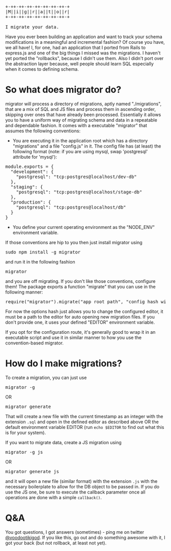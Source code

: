 <pre>
+-++-++-++-++-++-++-++-+
|M||i||g||r||a||t||o||r|
+-++-++-++-++-++-++-++-+

I migrate your data.
</pre>

Have you ever been building an application and want to track your schema modifications in a meaningful and incremental fashion? Of course you have, we all have! I, for one, had an application that I ported from Rails to express.js and one of the big things I missed was the migrations. I haven't yet ported the "rollbacks", because I didn't use them. Also I didn't port over the abstraction layer because, well people should learn SQL especially when it comes to defining schema. 

So what does migrator do?
=========================
migrator will process a directory of migrations, aptly named "./migrations", that are a mix of SQL and JS files and process them in ascending order, skipping over ones that have already been processed. Essentially it allows you to have a uniform way of migrating schema and data in a repeatable and dependable fashion. It comes with a executable "migrator" that assumes the following conventions:

 * You are executing it in the application root which has a directory "migrations" and a file "config.js" in it. The config file has (at least) the following format (note: if you are using mysql, swap 'postgresql' attribute for 'mysql'):

<pre>
module.exports = {
  "development": {
    "postgresql": "tcp:postgres@localhost/dev-db"
  },
  "staging": {
    "postgresql": "tcp:postgres@localhost/stage-db"
  },
  "production": {
    "postgresql": "tcp:postgres@localhost/db"
  }
}
</pre>

 * You define your current operating environment as the "NODE_ENV" environment variable.

If those conventions are hip to you then just install migrator using 

<pre>
sudo npm install -g migrator
</pre>

and run it in the following fashion

<pre>
migrator
</pre>

and you are off migrating. If you don't like those conventions, configure them! The package exports a function "migrate" that you can use in the following manner:

<pre>
require("migrator").migrate("app_root_path", "config_hash_with_attribute_as_above", options_hash);
</pre>

For now the options hash just allows you to change the configured editor, it must be a path to the editor for auto opening new migration files. If you don't provide one, it uses your defined "EDITOR" environment variable.

If you opt for the configuration route, it's generally good to wrap it in an executable script and use it in similar manner to how you use the convention-based migrator.


How do I make migrations?
=========================

To create a migration, you can just use

<pre>
migrator -g
</pre>

OR

<pre>
migrator generate
</pre>

That will create a new file with the current timestamp as an integer with the extension `.sql` and open in the defined editor as described above OR the default environment variable EDITOR (run `echo $EDITOR` to find out what this is for your system). 

If you want to migrate data, create a JS migration using

<pre>
migrator -g js
</pre>

OR

<pre>
migrator generate js
</pre>

and it will open a new file (similar format) with the extension `.js` with the necessary boilerplate to allow for the DB object to be passed in. If you do use the JS one, be sure to execute the callback parameter once all operations are done with a simple `callback()`.

Q&A
===

You got questions, I got answers (sometimes) - ping me on twitter [@voodootikigod](http://twitter.com/voodootikigod). If you like this, go out and do something awesome with it, I got your back (but not rollback, at least not yet).

